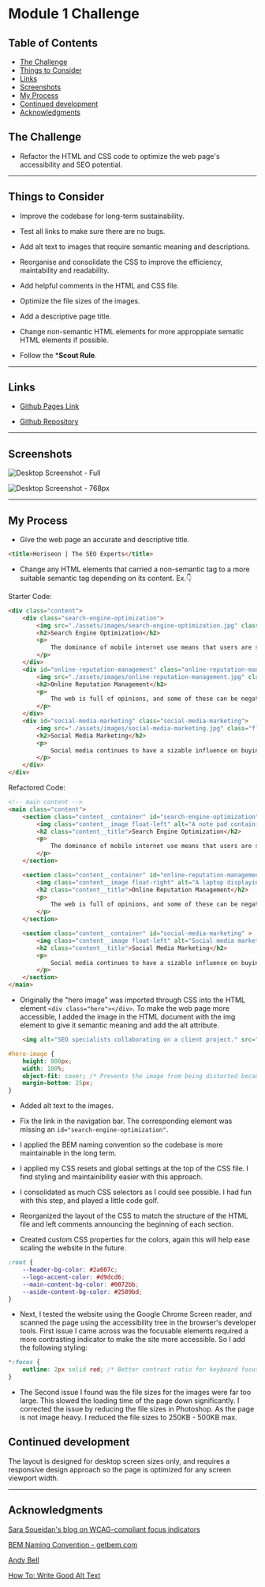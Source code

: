 # Module 1 Challenge

## Table of Contents

- [The Challenge](#the-challenge)
- [Things to Consider](#things-to-consider)
- [Links](#links)
- [Screenshots](#screenshots)
- [My Process](#my-process)
- [Continued development](#continued-development)
- [Acknowledgments](#acknowledgments)

## The Challenge

- Refactor the HTML and CSS code to optimize the web page's accessibility and SEO potential.

---

## Things to Consider

- Improve the codebase for long-term sustainability.

- Test all links to make sure there are no bugs.

- Add alt text to images that require semantic  meaning and descriptions.

- Reorganise and consolidate the CSS to improve the efficiency, maintability and readability.

- Add helpful comments in the HTML and CSS file.

- Optimize the file sizes of the images.

- Add a descriptive page title.

- Change non-semantic HTML elements for more approppiate sematic HTML elements if possible.

- Follow the ***Scout Rule**.

---

## Links

- [Github Pages Link](https://matthew-millard.github.io/module-01-challenge/)

- [Github Repository](https://github.com/matthew-millard/module-01-challenge)

---

## Screenshots

![Desktop Screenshot - Full](./Develop/assets/Screenshots/Desktop-Full-Screenshot-Horiseon-The-SEO-Experts.png)

![Desktop Screenshot - 768px](./Develop/assets/Screenshots/Desktop-768px-Screenshot-Horiseon-The-SEO-Experts.png.png)

---

## My Process

- Give the web page an accurate and descriptive title.

```HTML
<title>Horiseon | The SEO Experts</title>
```

- Change any HTML elements that carried a non-semantic tag to a more suitable semantic tag depending on its content. Ex.👇

Starter Code:

```HTML
<div class="content">
    <div class="search-engine-optimization">
        <img src="./assets/images/search-engine-optimization.jpg" class="float-left" />
        <h2>Search Engine Optimization</h2>
        <p>
            The dominance of mobile internet use means that users are searching for the right business as they travel, shop, or sit on their couch at home. Search Engine Optimization (SEO) allows you to increase your visibility and find the right customers for your business.
        </p>
    </div>
    <div id="online-reputation-management" class="online-reputation-management">
        <img src="./assets/images/online-reputation-management.jpg" class="float-right" />
        <h2>Online Reputation Management</h2>
        <p>
            The web is full of opinions, and some of these can be negative. Social media allows anyone with an internet connection to say whatever they want about your business. Online Reputation Management gives you the control over what potential customers see when they search for your business.
        </p>
    </div>
    <div id="social-media-marketing" class="social-media-marketing">
        <img src="./assets/images/social-media-marketing.jpg" class="float-left" />
        <h2>Social Media Marketing</h2>
        <p>
            Social media continues to have a sizable influence on buying habits. Social media marketing helps you determine which platforms are suited to your brand, using analytics to find the right markets and increase your lead generation.
        </p>
    </div>
</div>
```

Refactored Code:

```HTML
<!-- main content -->
<main class="content">
    <section class="content__container" id="search-engine-optimization">
        <img class="content__image float-left" alt="A note pad containing information on SEO strategies." src="./Develop/assets/images/search-engine-optimization.jpg" />
        <h2 class="content__title">Search Engine Optimization</h2>
        <p>
            The dominance of mobile internet use means that users are searching for the right business as they travel, shop, or sit on their couch at home. Search Engine Optimization (SEO) allows you to increase your visibility and find the right customers for your business.
        </p>
    </section>

    <section class="content__container" id="online-reputation-management">
        <img class="content__image float-right" alt="A laptop displaying a climbing bar chart with the title - reputation." src="./Develop/assets/images/online-reputation-management.jpg"/>
        <h2 class="content__title">Online Reputation Management</h2>
        <p>
            The web is full of opinions, and some of these can be negative. Social media allows anyone with an internet connection to say whatever they want about your business. Online Reputation Management gives you the control over what potential customers see when they search for your business.
        </p>
    </section>

    <section class="content__container" id="social-media-marketing" >
        <img class="content__image float-left" alt="Social media marketing experts collaborating around the table." src="./Develop/assets/images/social-media-marketing.jpg"/>
        <h2 class="content__title">Social Media Marketing</h2>
        <p>
            Social media continues to have a sizable influence on buying habits. Social media marketing helps you determine which platforms are suited to your brand, using analytics to find the right markets and increase your lead generation.
        </p>
    </section>
</main>
```

- Originally the "hero image" was imported through CSS into the HTML element `<div class="hero"></div>`.
To make the web page more accessible, I added the image in the HTML document with the img element to give it semantic meaning and add the alt attribute.

```HTML
    <img alt="SEO specialists collaborating on a client project." src="./Develop/assets/images/digital-marketing-meeting.jpg" id="hero-image"/>
```

```CSS
#hero-image {
    height: 800px;
    width: 100%;
    object-fit: cover; /* Prevents the image from being distorted because there is a fixed height set. */
    margin-bottom: 25px;  
}
```

- Added alt text to the images.

- Fix the link in the navigation bar. The corresponding element was missing an `id="search-engine-optimization"`.

- I applied the BEM naming convention so the codebase is more maintainable in the long term.

- I applied my CSS resets and global settings at the top of the CSS file. I find styling and maintainibility easier with this approach.

- I consolidated as much CSS selectors as I could see possible. I had fun with this step, and played a little code golf.

- Reorganized the layout of the CSS to match the structure of the HTML file and left comments announcing the beginning of each section.

- Created custom CSS properties for the colors, again this will help ease scaling the website in the future.

```CSS
:root {
    --header-bg-color: #2a607c;
    --logo-accent-color: #d9dcd6;
    --main-content-bg-color: #0072bb; 
    --aside-content-bg-color: #2589bd;
}
```

- Next, I tested the website using the Google Chrome Screen reader, and scanned the page using the accessibility tree in the browser's developer tools. First issue I came across was the focusable elements required a more contrasting indicator to make the site more accessible. So I add the following styling:

```CSS
*:focus {
    outline: 2px solid red; /* Better contrast ratio for keyboard focusable elements */
}
```

- The Second issue I found was the file sizes for the images were far too large. This slowed the loading time of the page down significantly. I corrected the issue by reducing the file sizes in Photoshop. As the page is not image heavy. I reduced the file sizes to 250KB - 500KB max.

## Continued development

The layout is designed for desktop screen sizes only, and requires a responsive design approach so the page is optimized for any screen viewport width.

---

## Acknowledgments

[Sara Soueidan's blog on WCAG-compliant focus indicators](https://www.sarasoueidan.com/blog/focus-indicators/#new-focus-indicator-accessibility-requirements-in-wcag-2.2)

[BEM Naming Convention - getbem.com](https://getbem.com/naming/)

[Andy Bell](https://andy-bell.co.uk/a-modern-css-reset/)

[How To: Write Good Alt Text](https://supercooldesign.co.uk/blog/how-to-write-good-alt-text)
